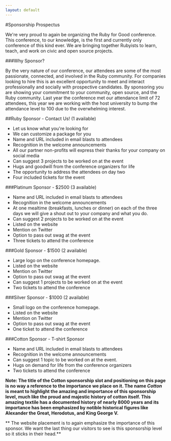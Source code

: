 ```yaml
---
layout: default
---
```


#Sponsorship Prospectus

We're very proud to again be organizing the Ruby for Good conference. This conference, to our knowledge, is the first and currently only conference of this kind ever. We are bringing together Rubyists to learn, teach, and work on civic and open source projects.

###Why Sponsor?

By the very nature of our conference, our attendees are some of the most passionate, connected, and involved in the Ruby community. For companies looking to hire this is an excellent opportunity to meet and interact professionally and socially with prospective candidates. By sponsoring you are showing your commitment to your community, open source, and the Ruby community. Last year the conference met our attendance limit of 72 attendees, this year we are working with the host university to bump the attendance level to 100 due to the overwhelming interest.

##Ruby Sponsor - Contact Us! (1 available)

- Let us know what you're looking for
- We can customize a package for you
- Name and URL included in email blasts to attendees
- Recognition in the welcome announcements
- All our partner non-profits will express their thanks for your company on social media
- Can suggest 3 projects to be worked on at the event
- Hugs and goodwill from the conference organizers for life
- The opportunity to address the attendees on day two
- Four included tickets for the event

###Platinum Sponsor - $2500 (3 available)

- Name and URL included in email blasts to attendees
- Recognition in the welcome announcements
- At one mealtime (breakfasts, lunches or dinner) on each of the three days we will give a shout out to your company and what you do.
- Can suggest 2 projects to be worked on at the event
- Listed on the website
- Mention on Twitter
- Option to pass out swag at the event
- Three tickets to attend the conference

###Gold Sponsor - $1500 (2 available)

- Large logo on the conference homepage.
- Listed on the website
- Mention on Twitter
- Option to pass out swag at the event
- Can suggest 1 projects to be worked on at the event
- Two tickets to attend the conference

###Silver Sponsor - $1000 (2 available)

- Small logo on the conference homepage.
- Listed on the website
- Mention on Twitter
- Option to pass out swag at the event
- One ticket to attend the conference

###Cotton Sponsor - T-shirt Sponsor

- Name and URL included in email blasts to attendees
- Recognition in the welcome announcements
- Can suggest 1 topic to be worked on at the event.
- Hugs on demand for life from the conference organizers
- Two tickets to attend the conference

**Note: The title of the Cotton sponsorship slot and positioning on this page is no way a reference to the importance we place on it. The name *Cotton* is meant to highlight the amazing and importance of this sponsorship level, much like the proud and majestic history of cotton itself. This amazing textile has a documented history of nearly 8000 years and its importance has been emphasized by notible historical figures like Alexander the Great, Herodotus, and King George V.**

** The website placement is to again emphasize the importance of this sponsor. We want the last thing our visitors to see is this sponsorship level so it sticks in their head.**